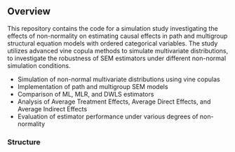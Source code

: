 ## Overview

This repository contains the code for a simulation study investigating the effects of non-normality on estimating causal effects in path and multigroup structural equation models with ordered categorical variables. The study utilizes advanced vine copula methods to simulate multivariate distributions, to investigate the robustness of SEM estimators under different non-normal simulation conditions.

* Simulation of non-normal multivariate distributions using vine copulas
* Implementation of path and multigroup SEM models
* Comparison of ML, MLR, and DWLS estimators
* Analysis of Average Treatment Effects, Average Direct Effects, and Average Indirect Effects
* Evaluation of estimator performance under various degrees of non-normality

### Structure
